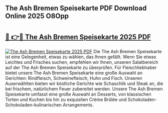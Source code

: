 ## The Ash Bremen Speisekarte PDF Download Online 2025 O8Opp

# <h2><a href="http://gc8ugc.nevu.top/?p=The+Ash+Bremen+Speisekarte">🔗 👉🔴 The Ash Bremen Speisekarte 2025 PDF</a></h2>

[![The Ash Bremen Speisekarte 2025 PDF](https://i.imgur.com/dBaPXMq.png)](http://gc8ugc.nevu.top/?p=The+Ash+Bremen+Speisekarte)
Die The Ash Bremen Speisekarte ist eine Gelegenheit, etwas zu wählen, das Ihnen gefällt. Wenn Sie etwas Leichtes und Frisches suchen, empfehlen wir Ihnen, unseren Salatbereich auf der The Ash Bremen Speisekarte zu überprüfen. Für Fleischliebhaber bietet unsere The Ash Bremen Speisekarte eine große Auswahl an Gerichten: Rindfleisch, Schweinefleisch, Huhn und Fisch. Unseren Auserwählten bieten wir köstliche Gerichte wie Schaschlik und Steak an, die bei frischem, natürlichem Feuer zubereitet werden. Unsere The Ash Bremen Speisekarte umfasst eine große Auswahl an Desserts, von klassischen Torten und Kuchen bis hin zu exquisiten Crème Brûlée und Schokoladen-Schokoladen-kulinarischen Arrangements.
